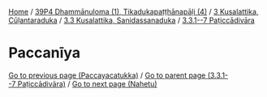 
[Home](/) / [39P4 Dhammānuloma (1), Tikadukapaṭṭhānapāḷi (4)](../../../../39P4.md) / [3 Kusalattika, Cūḷantaraduka](../../../3.md) / [3.3 Kusalattika, Sanidassanaduka](../../3.3.md) / [3.3.1--7 Paṭiccādivāra](../3.3.1--7.md)

# Paccanīya


[Go to previous page (Paccayacatukka)](Paccayacatukka.md) / [Go to parent page (3.3.1--7 Paṭiccādivāra)](../3.3.1--7.md) / [Go to next page (Nahetu)](Paccaniya/Nahetu.md)


